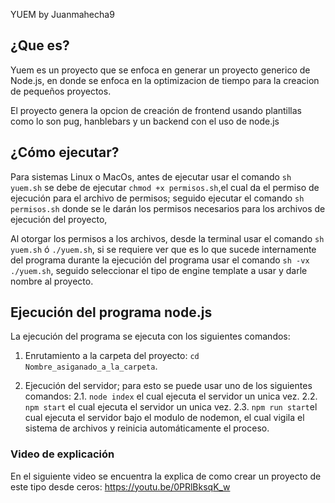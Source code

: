YUEM by Juanmahecha9

  

## ¿Que es?

  

Yuem es un proyecto que se enfoca en generar un proyecto generico de Node.js, en donde se enfoca en la optimizacion de tiempo para la creacion de pequeños proyectos.

El proyecto genera la opcion de creación de frontend usando plantillas como lo son pug, hanblebars y un backend con el uso de node.js

## ¿Cómo ejecutar?
  

Para sistemas Linux o MacOs, antes de ejecutar usar el comando `sh yuem.sh` se debe de ejecutar `chmod +x permisos.sh`,el cual da el permiso de ejecución para el archivo de permisos; seguido ejecutar el comando `sh permisos.sh` donde se le darán los permisos necesarios para los archivos de ejecución del proyecto,

Al otorgar los permisos a los archivos, desde la terminal usar el comando `sh yuem.sh` ó `./yuem.sh`, si se requiere ver que es lo que sucede internamente del programa durante la ejecución del programa usar el comando `sh -vx ./yuem.sh`, seguido seleccionar el tipo de engine template a usar y darle nombre al proyecto.

  

## Ejecución del programa node.js
  

La ejecución del programa se ejecuta con los siguientes comandos:

1. Enrutamiento a la carpeta del proyecto: `cd Nombre_asiganado_a_la_carpeta`.

2. Ejecución del servidor; para esto se puede usar uno de los siguientes comandos:
2.1. `node index` el cual ejecuta el servidor un unica vez.
2.2. `npm start` el cual ejecuta el servidor un unica vez.
2.3. `npm run start`el cual ejecuta el servidor bajo el modulo de nodemon, el cual vigila el sistema de archivos y reinicia automáticamente el proceso.


### Video de explicación
En el siguiente video se encuentra la explica de como crear un proyecto de este tipo desde ceros:
https://youtu.be/0PRlBksqK_w

